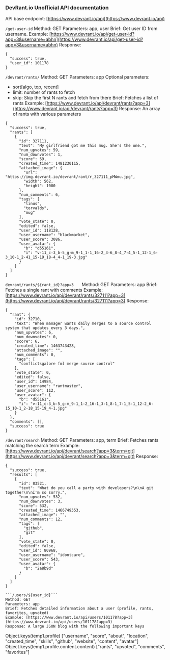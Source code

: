 ### DevRant.io Unofficial API documentation

API base endpoint: [https://www.devrant.io/api](https://www.devrant.io/api)

```/get-user-id```
Method: GET
Parameters: app, user
Brief: Get user ID from username. 
Example: [https://www.devrant.io/api/get-user-id?app=3&username=abhn](https://www.devrant.io/api/get-user-id?app=3&username=abhn)
Response:
```
{
  "success": true,
  "user_id": 101178
}
```

```/devrant/rants/```
Method: GET
Parameters: app
Optional parameters: 
* sort[algo, top, recent]
* limit: number of rants to fetch 
* skip: Skip the first N rants and fetch from there
Brief: Fetches a list of rants
Example: [https://www.devrant.io/api/devrant/rants?app=3](https://www.devrant.io/api/devrant/rants?app=3)
Response: An array of rants with various parameters
```
{
  "success": true,
  "rants": [
    {
      "id": 327111,
      "text": "My girlfriend got me this mug. She's the one.",
      "num_upvotes": 59,
      "num_downvotes": 1,
      "score": 59,
      "created_time": 1481230115,
      "attached_image": {
        "url": "https://img.devrant.io/devrant/rant/r_327111_pMWmu.jpg",
        "width": 562,
        "height": 1000
      },
      "num_comments": 6,
      "tags": [
        "linus",
        "torvalds",
        "mug"
      ],
      "vote_state": 0,
      "edited": false,
      "user_id": 118128,
      "user_username": "blackmarket",
      "user_score": 3086,
      "user_avatar": {
        "b": "d55161",
        "i": "v-11_c-3_b-5_g-m_9-1_1-1_16-2_3-6_8-4_7-4_5-1_12-1_6-3_10-1_2-41_15-19_18-4_4-1_19-3.jpg"
      }
    }
  ]
}
```

```devrant/rants/${rant_id}?app=3	```
Method: GET
Parameters: app
Brief: Fetches a single rant with comments
Example: [https://www.devrant.io/api/devrant/rants/327111?app=3](https://www.devrant.io/api/devrant/rants/327111?app=3)
Response:
```
{
  "rant": {
    "id": 32710,
    "text": "When manager wants daily merges to a source control system that updates every 3 days.",
    "num_upvotes": 6,
    "num_downvotes": 0,
    "score": 6,
    "created_time": 1463743428,
    "attached_image": "",
    "num_comments": 0,
    "tags": [
      "conflictsgalore fml merge source control"
    ],
    "vote_state": 0,
    "edited": false,
    "user_id": 14984,
    "user_username": "rantmaster",
    "user_score": 112,
    "user_avatar": {
      "b": "d55161",
      "i": "v-11_c-3_b-5_g-m_9-1_1-2_16-1_3-1_8-1_7-1_5-1_12-2_6-15_10-1_2-18_15-19_4-1.jpg"
    }
  },
  "comments": [],
  "success": true
}
```

```/devrant/search```
Method: GET
Parameters: app, term
Brief: Fetches rants matching the search term
Example: [https://www.devrant.io/api/devrant/search?app=3&term=git](https://www.devrant.io/api/devrant/search?app=3&term=git)
Response:
```
{
  "success": true,
  "results": [
    {
      "id": 83521,
      "text": "What do you call a party with developers?\n\nA git together\n\nI'm so sorry.",
      "num_upvotes": 532,
      "num_downvotes": 3,
      "score": 532,
      "created_time": 1466749353,
      "attached_image": "",
      "num_comments": 12,
      "tags": [
        "github",
        "git"
      ],
      "vote_state": 0,
      "edited": false,
      "user_id": 80968,
      "user_username": "idontcare",
      "user_score": 543,
      "user_avatar": {
        "b": "2a8b9d"
      }
    }
  ]
}

```/users/${user_id}```
Method: GET
Parameters: app
Brief: Fetches detailed information about a user (profile, rants, favorites, upvoted)
Example: [https://www.devrant.io/api/users/101178?app=3](https://www.devrant.io/api/users/101178?app=3)
Response: A large JSON blog with the following important keys
```
Object.keys(temp1.profile)
["username", "score", "about", "location", "created_time", "skills", "github", "website", "content", "avatar"]
Object.keys(temp1.profile.content.content)
["rants", "upvoted", "comments", "favorites"]
```
